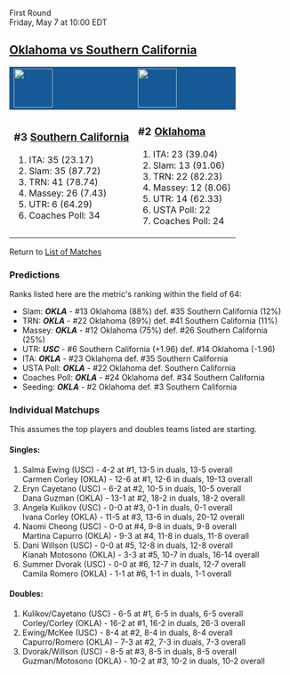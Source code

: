 First Round  
Friday, May 7 at 10:00 EDT
## [Oklahoma vs Southern California](https://www.ncaa.com/game/5833668) 

<table>  
<tr style="background-color: #155997 !important"><td><a href="../index.md"><a href="../index.md"><img src="https://www.ncaa.com/sites/default/files/images/logos/schools/s/southern-california.70.png" width="70" height="70" /></a></a></td><td><a href="../index.md"><a href="../index.md"><img src="https://www.ncaa.com/sites/default/files/images/logos/schools/o/oklahoma.70.png" width="70" height="70" /></a></a></td></tr>
<tr><td>  

<h3>#3 <a href="../index.md">Southern California</a></h3>  

<ol>  
<li>ITA: 35 (23.17)</li>  
<li>Slam: 35 (87.72)</li>  
<li>TRN: 41 (78.74)</li>  
<li>Massey: 26 (7.43)</li>  
<li>UTR: 6 (64.29)</li>  
<li>Coaches Poll: 34</li>  
</ol>  

</td><td>  

<h3>#2 <a href="../index.md">Oklahoma</a></h3>  

<ol>  
<li>ITA: 23 (39.04)</li>  
<li>Slam: 13 (91.06)</li>  
<li>TRN: 22 (82.23)</li>  
<li>Massey: 12 (8.06)</li>  
<li>UTR: 14 (62.33)</li>  
<li>USTA Poll: 22</li>  
<li>Coaches Poll: 24</li>  
</ol>  

</td></tr></table>  

Return to [List of Matches](../index.md)  

### Predictions  

Ranks listed here are the metric's ranking within the field of 64:  
- Slam: ***OKLA*** - #13 Oklahoma (88%) def. #35 Southern California (12%)  
- TRN: ***OKLA*** - #22 Oklahoma (89%) def. #41 Southern California (11%)  
- Massey: ***OKLA*** - #12 Oklahoma (75%) def. #26 Southern California (25%)  
- UTR: ***USC*** - #6 Southern California (+1.96) def. #14 Oklahoma (-1.96)  
- ITA: ***OKLA*** - #23 Oklahoma def. #35 Southern California  
- USTA Poll: ***OKLA*** - #22 Oklahoma def. Southern California  
- Coaches Poll: ***OKLA*** - #24 Oklahoma def. #34 Southern California  
- Seeding: ***OKLA*** - #2 Oklahoma def. #3 Southern California  

### Individual Matchups  

This assumes the top players and doubles teams listed are starting.  

#### Singles:  
1. Salma Ewing (USC) - 4-2 at #1, 13-5 in duals, 13-5 overall  
   Carmen Corley (OKLA) - 12-6 at #1, 12-6 in duals, 19-13 overall
2. Eryn Cayetano (USC) - 6-2 at #2, 10-5 in duals, 10-5 overall  
   Dana Guzman (OKLA) - 13-1 at #2, 18-2 in duals, 18-2 overall
3. Angela Kulikov (USC) - 0-0 at #3, 0-1 in duals, 0-1 overall  
   Ivana Corley (OKLA) - 11-5 at #3, 13-6 in duals, 20-12 overall
4. Naomi Cheong (USC) - 0-0 at #4, 9-8 in duals, 9-8 overall  
   Martina Capurro (OKLA) - 9-3 at #4, 11-8 in duals, 11-8 overall
5. Dani Willson (USC) - 0-0 at #5, 12-8 in duals, 12-8 overall  
   Kianah Motosono (OKLA) - 3-3 at #5, 10-7 in duals, 16-14 overall
6. Summer Dvorak (USC) - 0-0 at #6, 12-7 in duals, 12-7 overall  
   Camila Romero (OKLA) - 1-1 at #6, 1-1 in duals, 1-1 overall

#### Doubles:  
1. Kulikov/Cayetano (USC) - 6-5 at #1, 6-5 in duals, 6-5 overall  
   Corley/Corley (OKLA) - 16-2 at #1, 16-2 in duals, 26-3 overall
2. Ewing/McKee (USC) - 8-4 at #2, 8-4 in duals, 8-4 overall  
   Capurro/Romero (OKLA) - 7-3 at #2, 7-3 in duals, 7-3 overall
3. Dvorak/Willson (USC) - 8-5 at #3, 8-5 in duals, 8-5 overall  
   Guzman/Motosono (OKLA) - 10-2 at #3, 10-2 in duals, 10-2 overall